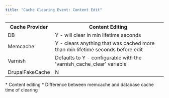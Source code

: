 ```yaml
---
title: "Cache Clearing Event: Content Edit"
---
```


<table>
  <tbody>
    <tr>
      <th>Cache Provider</th>
      <th>Content Editing</th>
    </tr>
    <tr>
      <td>DB</td>
      <td>Y - will clear in min lifetime seconds</td>
    </tr>
    <tr>
      <td>Memcache</td>
      <td>Y - clears anything that was cached more than min lifetime seconds before edit</td>
    </tr>
    <tr>
      <td>Varnish</td>
      <td>Defaults to Y - configurable with the 'varnish_cache_clear' variable</td>
    </tr>
    <tr>
      <td>DrupalFakeCache</td>
      <td>N</td>
    </tr>
  </tbody>
</table>

<div markdown="markdown" class="presenter-note">
* Content editing
* Difference between memcache and database cache time of clearing
</div>

